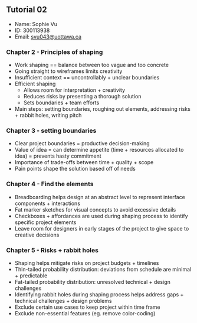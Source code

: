 ## Tutorial 02
* Name: Sophie Vu
* ID: 300113938
* Email: svu043@uottawa.ca

### Chapter 2 - Principles of shaping

- Work shaping == balance between too vague and too concrete
- Going straight to wireframes limits creativity
- Insufficient context == uncontrollably + unclear boundaries
- Efficient shaping
    - Allows room for interpretation + creativity
    - Reduces risks by presenting a thorough solution
    - Sets boundaries + team efforts
- Main steps: setting boundaries, roughing out elements, addressing risks + rabbit holes, writing pitch

### Chapter 3 - setting boundaries

- Clear project boundaries = productive decision-making
- Value of idea = can determine appetite (time + resources allocated to idea) = prevents hasty commitment
- Importance of trade-offs between time + quality + scope
- Pain points shape the solution based off of needs

### Chapter 4 - Find the elements

- Breadboarding helps design at an abstract level to represent interface components + interactions
- Fat marker sketches for visual concepts to avoid excessive details
- Checkboxes + affordances are used during shaping process to identify specific project elements
- Leave room for designers in early stages of the project to give space to creative decisions

### Chapter 5 - Risks + rabbit holes

- Shaping helps mitigate risks on project  budgets + timelines
- Thin-tailed probability distribution: deviations from schedule are minimal + predictable
- Fat-tailed probability distribution: unresolved technical + design challenges
- Identifying rabbit holes during shaping process helps address gaps + technical challenges + design problems
- Exclude certain use cases to keep project within time frame
- Exclude non-essential features (eg. remove color-coding)
